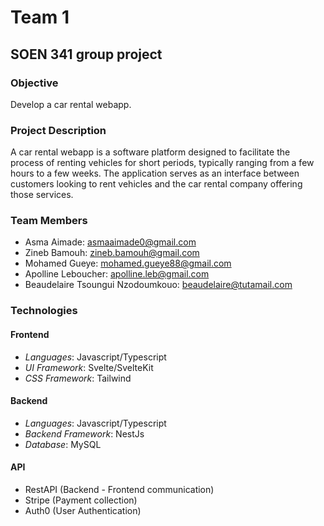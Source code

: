 # Team 1

## SOEN 341 group project

###  Objective

Develop a car rental webapp.

### Project Description

A car rental webapp is a software platform designed to facilitate the process of renting vehicles for short periods, typically ranging from a few hours to a few weeks. The application serves as an interface between customers looking to rent vehicles and the car rental company offering those services.

### Team Members

- Asma Aimade: asmaaimade0@gmail.com
- Zineb Bamouh: zineb.bamouh@gmail.com
- Mohamed Gueye: mohamed.gueye88@gmail.com
- Apolline Leboucher: apolline.leb@gmail.com
- Beaudelaire Tsoungui Nzodoumkouo: beaudelaire@tutamail.com


### Technologies

#### Frontend
- *Languages*: Javascript/Typescript
- *UI Framework*: Svelte/SvelteKit
- *CSS Framework*: Tailwind

#### Backend
- *Languages*: Javascript/Typescript
- *Backend Framework*: NestJs
- *Database*: MySQL

#### API
- RestAPI (Backend - Frontend communication)
- Stripe  (Payment collection)
- Auth0   (User Authentication)
